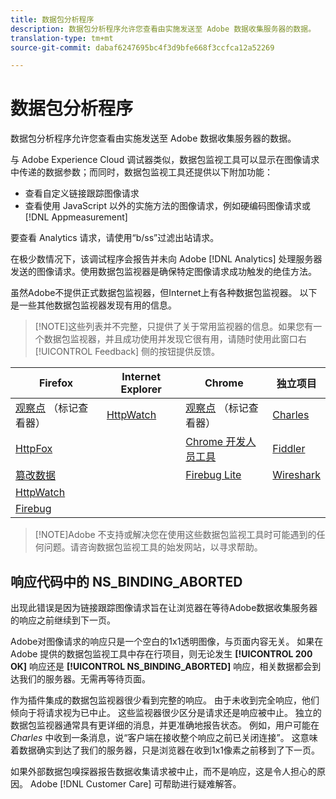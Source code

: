 ```yaml
---
title: 数据包分析程序
description: 数据包分析程序允许您查看由实施发送至 Adobe 数据收集服务器的数据。
translation-type: tm+mt
source-git-commit: dabaf6247695bc4f3d9bfe668f3ccfca12a52269

---
```



# 数据包分析程序

数据包分析程序允许您查看由实施发送至 Adobe 数据收集服务器的数据。

与 Adobe Experience Cloud 调试器类似，数据包监视工具可以显示在图像请求中传递的数据参数；而同时，数据包监视工具还提供以下附加功能：

* 查看自定义链接跟踪图像请求
* 查看使用 JavaScript 以外的实施方法的图像请求，例如硬编码图像请求或 [!DNL Appmeasurement]

要查看 Analytics 请求，请使用“b/ss”过滤出站请求。

在极少数情况下，该调试程序会报告并未向 Adobe [!DNL Analytics] 处理服务器发送的图像请求。使用数据包监视器是确保特定图像请求成功触发的绝佳方法。

虽然Adobe不提供正式数据包监视器，但Internet上有各种数据包监视器。 以下是一些其他数据包监视器发现有用的信息。

>[!NOTE]这些列表并不完整，只提供了关于常用监视器的信息。如果您有一个数据包监视器，并且成功使用并发现它很有用，请随时使用此窗口右 [!UICONTROL Feedback] 侧的按钮提供反馈。

| Firefox | Internet Explorer | Chrome | 独立项目 |
|---|---|---|---|
| [观察点](https://www.observepoint.com/product#plugin) （标记查看器） | [HttpWatch](https://www.httpwatch.com/) | [观察点](https://www.observepoint.com/product#plugin) （标记查看器） | [Charles](https://www.charlesproxy.com/) |
| [HttpFox](https://addons.mozilla.org/en-US/firefox/addon/httpfox/) |  | [Chrome 开发人员工具](https://code.google.com/chrome/devtools/docs/overview.html) | [Fiddler](https://www.fiddler2.com/fiddler2/) |
| [篡改数据](https://addons.mozilla.org/en-us/firefox/addon/tamper-data/) |  | [Firebug Lite](https://chrome.google.com/webstore/detail/bmagokdooijbeehmkpknfglimnifench) | [Wireshark](https://www.wireshark.org/) |
| [HttpWatch](https://www.httpwatch.com/) |  |  |  |
| [Firebug](https://getfirebug.com/) |  |  |  |

>[!NOTE]Adobe 不支持或解决您在使用这些数据包监视工具时可能遇到的任何问题。请咨询数据包监视工具的始发网站，以寻求帮助。

## 响应代码中的 NS_BINDING_ABORTED

出现此错误是因为链接跟踪图像请求旨在让浏览器在等待Adobe数据收集服务器的响应之前继续到下一页。

Adobe对图像请求的响应只是一个空白的1x1透明图像，与页面内容无关。 如果在 Adobe 提供的数据包监视工具中存在行项目，则无论发生 **[!UICONTROL 200 OK]** 响应还是 **[!UICONTROL NS_BINDING_ABORTED]** 响应，相关数据都会到达我们的服务器。无需再等待页面。

作为插件集成的数据包监视器很少看到完整的响应。 由于未收到完全响应，他们倾向于将请求视为已中止。 这些监视器很少区分是请求还是响应被中止。 独立的数据包监视器通常具有更详细的消息，并更准确地报告状态。 例如，用户可能在 *Charles* 中收到一条消息，说“客户端在接收整个响应之前已关闭连接”。 这意味着数据确实到达了我们的服务器，只是浏览器在收到1x1像素之前移到了下一页。

如果外部数据包嗅探器报告数据收集请求被中止，而不是响应，这是令人担心的原因。 Adobe [!DNL Customer Care] 可帮助进行疑难解答。
